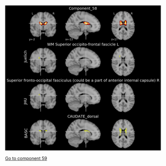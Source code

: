 ![58](preliminary/58.jpg "Component 58")

[Go to component 59](https://parietal-inria.github.io/MODL_atlas/256/59 "Component 59")

